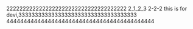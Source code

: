 2222222222222222222222222222222222222
2_1_2_3 2-2-2
this is for devi,333333333333333333333333333333333333
4444444444444444444444444444444444444444444